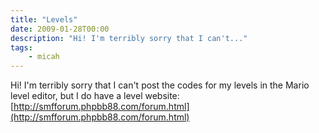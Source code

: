 ```yaml
---
title: "Levels"
date: 2009-01-28T00:00
description: "Hi! I'm terribly sorry that I can't..."
tags: 
    - micah
---
```


Hi! I'm terribly sorry that I can't post the codes for my levels in the Mario level editor, but I do have a level website: [http://smfforum.phpbb88.com/forum.html](http://smfforum.phpbb88.com/forum.html)
